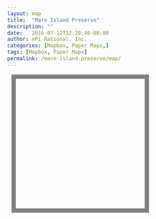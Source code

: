 ```yaml
---
layout: map
title:  "Mare Island Preserve"
description: ""
date:   2016-07-12T12:20:46-08:00
author: ePi Rational, Inc.
categories: [Mapbox, Paper Maps,]
tags: [Mapbox, Paper Maps]
permalink: /mare-island-preserve/map/
---
```


<style>
#mapsmall {
  width:0px;
  height:0px;
  margin-left:0px;
  margin-top:0px;
  border:0px;
}

@media only screen and (min-width: 800px) {
    /* CSS for devices with size > min-width */
    #mapsmall {
      width:300px;
      height:300px;
      margin-left:10px;
      margin-top:10px;
      border:10px solid gray;
    }
}
</style>

<div class="big-small-map">
  <div id="map" class="map"></div>
  <div id="mapsmall" class="map"></div>
</div>

<script>

var bounds = [     // WSEN
    [-117.6,32.4], // Southwest coordinates
    [-116.8,33.3]  // Northeast coordinates
];

var map = new mapboxgl.Map({
    container: 'map',
    style: 'mapbox://styles/mapbox/satellite-streets-v10',
    zoom: 16.0,
    minZoom: 10,
    center: [-122.2546, 38.0767]
});

map.addControl(new mapboxgl.FullscreenControl());
map.addControl(new mapboxgl.NavigationControl());


var mapsmall = new mapboxgl.Map({
    container: "mapsmall",
    style: "mapbox://styles/roblabs/ciomh54ic000kbolza4305pev",
    zoom: 9,
    maxZoom: 9,
    center: [-122.2546, 38.0767],
    attributionControl: false
});

mapsmall.on('load', function () {

    mapsmall.addLayer({
        "id": "route",
        "type": "line",
        "source": {
            "type": "geojson",
            "data":  routeGeojson
        },
        "layout": {
            "line-join": "round",
            "line-cap": "round"
        },
        "paint": {
            "line-color": "#f00",
            "line-width": 4
        }
    });
});

// when either map finishes moving, trigger an update on the other one.
<!-- map.on('moveend', follow).on('zoomend', follow); -->
<!-- mapsmall.on('moveend', follow).on('zoomend', follow); -->

// quiet is a cheap and dirty way of avoiding a problem in which one map
// syncing to another leads to the other map syncing to it, and so on
// ad infinitum. this says that while we are calling sync, do not try to
// loop again and sync other maps
var quiet = false;
function follow(e) {
    if (quiet) return;
    quiet = true;
    if (e.target === map) sync(mapsmall, e);
    if (e.target === mapsmall) sync(map, e);
    quiet = false;
}

// sync simply steals the settings from the moved map (e.target)
// and applies them to the other map.
function sync(mapToSync, e) {

  mapToSync.easeTo({
    center: e.target.getCenter()
    });
}


</script>
